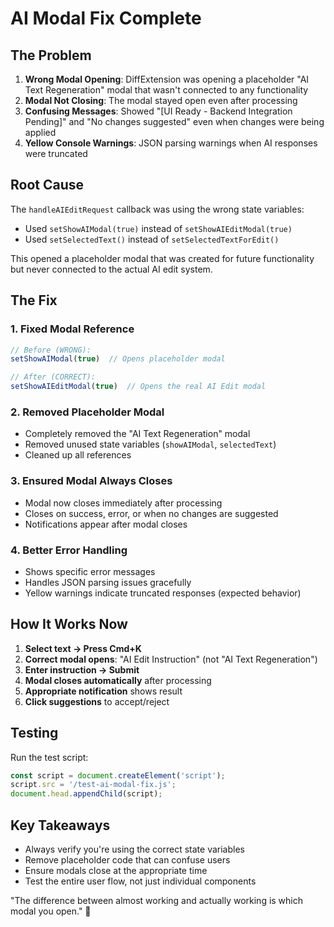 # AI Modal Fix Complete

## The Problem

1. **Wrong Modal Opening**: DiffExtension was opening a placeholder "AI Text Regeneration" modal that wasn't connected to any functionality
2. **Modal Not Closing**: The modal stayed open even after processing
3. **Confusing Messages**: Showed "[UI Ready - Backend Integration Pending]" and "No changes suggested" even when changes were being applied
4. **Yellow Console Warnings**: JSON parsing warnings when AI responses were truncated

## Root Cause

The `handleAIEditRequest` callback was using the wrong state variables:
- Used `setShowAIModal(true)` instead of `setShowAIEditModal(true)`
- Used `setSelectedText()` instead of `setSelectedTextForEdit()`

This opened a placeholder modal that was created for future functionality but never connected to the actual AI edit system.

## The Fix

### 1. **Fixed Modal Reference**
```javascript
// Before (WRONG):
setShowAIModal(true)  // Opens placeholder modal

// After (CORRECT):
setShowAIEditModal(true)  // Opens the real AI Edit modal
```

### 2. **Removed Placeholder Modal**
- Completely removed the "AI Text Regeneration" modal
- Removed unused state variables (`showAIModal`, `selectedText`)
- Cleaned up all references

### 3. **Ensured Modal Always Closes**
- Modal now closes immediately after processing
- Closes on success, error, or when no changes are suggested
- Notifications appear after modal closes

### 4. **Better Error Handling**
- Shows specific error messages
- Handles JSON parsing issues gracefully
- Yellow warnings indicate truncated responses (expected behavior)

## How It Works Now

1. **Select text → Press Cmd+K**
2. **Correct modal opens**: "AI Edit Instruction" (not "AI Text Regeneration")
3. **Enter instruction → Submit**
4. **Modal closes automatically** after processing
5. **Appropriate notification** shows result
6. **Click suggestions** to accept/reject

## Testing

Run the test script:
```javascript
const script = document.createElement('script');
script.src = '/test-ai-modal-fix.js';
document.head.appendChild(script);
```

## Key Takeaways

- Always verify you're using the correct state variables
- Remove placeholder code that can confuse users
- Ensure modals close at the appropriate time
- Test the entire user flow, not just individual components

"The difference between almost working and actually working is which modal you open." 🌟 
